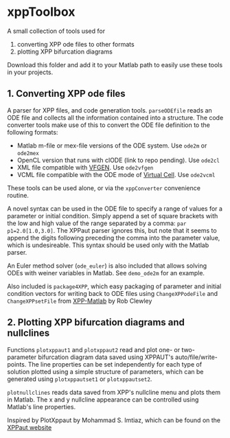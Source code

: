 # xppToolbox

A small collection of tools used for

1. converting XPP ode files to other formats
2. plotting XPP bifurcation diagrams

Download this folder and add it to your Matlab path to easily use these tools in your projects.

## 1. Converting XPP ode files

A parser for XPP files, and code generation tools. `parseODEfile` reads an ODE file and collects all the information contained into a structure. The code converter tools make use of this to convert the ODE file definition to the following formats:

* Matlab m-file or mex-file versions of the ODE system. Use `ode2m` or `ode2mex`
* OpenCL version that runs with clODE (link to repo pending). Use `ode2cl`
* XML file compatible with [VFGEN](http://www.warrenweckesser.net/vfgen/). Use `ode2vfgen`
* VCML file compatible with the ODE mode of [Virtual Cell](http://vcell.org/). Use `ode2vcml`

These tools can be used alone, or via the `xppConverter` convenience routine.

A novel syntax can be used in the ODE file to specify a range of values for a parameter or initial condition. Simply append a set of square brackets with the low and high value of the range separated by a comma: `par p1=2.0[1.0,3.0]`. The XPPaut parser ignores this, but note that it seems to append the digits following preceding the comma into the parameter value, which is undesireable. This syntax should be used only with the Matlab parser.

An Euler method solver (`ode_euler`) is also included that allows solving ODEs with weiner variables in Matlab. See `demo_ode2m` for an example.

Also included is `package4XPP`, which easy packaging of parameter and initial condition vectors for writing back to ODE files using `ChangeXPPodeFile` and `ChangeXPPsetFile` from [XPP-Matlab](http://www2.gsu.edu/~matrhc/XPP-Matlab.html) by Rob Clewley

## 2. Plotting XPP bifurcation diagrams and nullclines

Functions `plotxppaut1` and `plotxppaut2` read and plot one- or two-parameter bifurcation diagram data saved using XPPAUT's auto/file/write-points. The line properties can be set independently for each type of solution plotted using a simple structure of parameters, which can be generated using `plotxppautset1` or `plotxppautset2`.

`plotnullclines` reads data saved from XPP's nullcline menu and plots them in Matlab. The x and y nullcline appearance can be controlled using Matlab's line properties.

Inspired by PlotXppaut by Mohammad S. Imtiaz, which can be found on the [XPPaut website](http://www.math.pitt.edu/~bard/xpp/xpp.html)